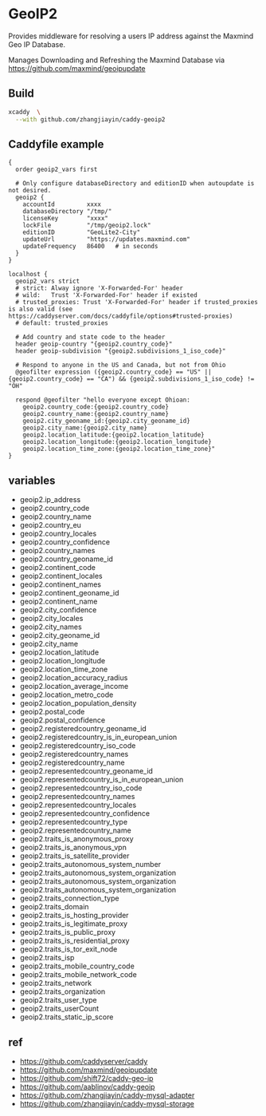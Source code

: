 # GeoIP2

Provides middleware for resolving a users IP address against the Maxmind Geo IP Database.

Manages Downloading and Refreshing the Maxmind Database via https://github.com/maxmind/geoipupdate

## Build

```sh
xcaddy  \
  --with github.com/zhangjiayin/caddy-geoip2
```

## Caddyfile example

```
{
  order geoip2_vars first

  # Only configure databaseDirectory and editionID when autoupdate is not desired.
  geoip2 {
    accountId         xxxx
    databaseDirectory "/tmp/"
    licenseKey        "xxxx"
    lockFile          "/tmp/geoip2.lock"
    editionID         "GeoLite2-City"
    updateUrl         "https://updates.maxmind.com"
    updateFrequency   86400   # in seconds
  }
}

localhost {
  geoip2_vars strict 
  # strict: Alway ignore 'X-Forwarded-For' header 
  # wild:   Trust 'X-Forwarded-For' header if existed
  # trusted_proxies: Trust 'X-Forwarded-For' header if trusted_proxies is also valid (see https://caddyserver.com/docs/caddyfile/options#trusted-proxies)
  # default: trusted_proxies

  # Add country and state code to the header
  header geoip-country "{geoip2.country_code}"
  header geoip-subdivision "{geoip2.subdivisions_1_iso_code}"

  # Respond to anyone in the US and Canada, but not from Ohio
  @geofilter expression ({geoip2.country_code} == "US" || {geoip2.country_code} == "CA") && {geoip2.subdivisions_1_iso_code} != "OH"
  
  respond @geofilter "hello everyone except Ohioan:
    geoip2.country_code:{geoip2.country_code}
    geoip2.country_name:{geoip2.country_name}
    geoip2.city_geoname_id:{geoip2.city_geoname_id}
    geoip2.city_name:{geoip2.city_name}
    geoip2.location_latitude:{geoip2.location_latitude}
    geoip2.location_longitude:{geoip2.location_longitude}
    geoip2.location_time_zone:{geoip2.location_time_zone}"
}

```

## variables

- geoip2.ip_address
- geoip2.country_code
- geoip2.country_name
- geoip2.country_eu
- geoip2.country_locales
- geoip2.country_confidence
- geoip2.country_names
- geoip2.country_geoname_id
- geoip2.continent_code
- geoip2.continent_locales
- geoip2.continent_names
- geoip2.continent_geoname_id
- geoip2.continent_name
- geoip2.city_confidence
- geoip2.city_locales
- geoip2.city_names
- geoip2.city_geoname_id
- geoip2.city_name
- geoip2.location_latitude
- geoip2.location_longitude
- geoip2.location_time_zone
- geoip2.location_accuracy_radius
- geoip2.location_average_income
- geoip2.location_metro_code
- geoip2.location_population_density
- geoip2.postal_code
- geoip2.postal_confidence
- geoip2.registeredcountry_geoname_id
- geoip2.registeredcountry_is_in_european_union
- geoip2.registeredcountry_iso_code
- geoip2.registeredcountry_names
- geoip2.registeredcountry_name
- geoip2.representedcountry_geoname_id
- geoip2.representedcountry_is_in_european_union	
- geoip2.representedcountry_iso_code
- geoip2.representedcountry_names
- geoip2.representedcountry_locales
- geoip2.representedcountry_confidence
- geoip2.representedcountry_type
- geoip2.representedcountry_name
- geoip2.traits_is_anonymous_proxy
- geoip2.traits_is_anonymous_vpn
- geoip2.traits_is_satellite_provider
- geoip2.traits_autonomous_system_number
- geoip2.traits_autonomous_system_organization
- geoip2.traits_autonomous_system_organization
- geoip2.traits_autonomous_system_organization
- geoip2.traits_connection_type
- geoip2.traits_domain
- geoip2.traits_is_hosting_provider
- geoip2.traits_is_legitimate_proxy
- geoip2.traits_is_public_proxy
- geoip2.traits_is_residential_proxy
- geoip2.traits_is_tor_exit_node
- geoip2.traits_isp
- geoip2.traits_mobile_country_code
- geoip2.traits_mobile_network_code
- geoip2.traits_network
- geoip2.traits_organization
- geoip2.traits_user_type
- geoip2.traits_userCount
- geoip2.traits_static_ip_score

## ref

- https://github.com/caddyserver/caddy
- https://github.com/maxmind/geoipupdate
- https://github.com/shift72/caddy-geo-ip
- https://github.com/aablinov/caddy-geoip
- https://github.com/zhangjiayin/caddy-mysql-adapter
- https://github.com/zhangjiayin/caddy-mysql-storage
